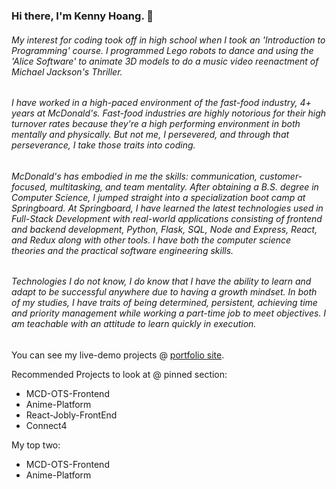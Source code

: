 ### <bold>Hi there, I'm Kenny Hoang.</bold> 👋

###### My interest for coding took off in high school when I took an 'Introduction to Programming' course. I programmed Lego robots to dance and using the 'Alice Software' to animate 3D models to do a music video reenactment of Michael Jackson's Thriller.

###### I have worked in a high-paced environment of the fast-food industry, 4+ years at McDonald's. Fast-food industries are highly notorious for their high turnover rates because they're a high performing environment in both mentally and physically. But not me, I persevered, and through that perseverance, I take those traits into coding.

###### McDonald's has embodied in me the skills: communication, customer-focused, multitasking, and team mentality. After obtaining a B.S. degree in Computer Science, I jumped straight into a specialization boot camp at Springboard. At Springboard, I have learned the latest technologies used in Full-Stack Development with real-world applications consisting of frontend and backend development, Python, Flask, SQL, Node and Express, React, and Redux along with other tools. I have both the computer science theories and the practical software engineering skills.

###### Technologies I do not know, I do know that I have the ability to learn and adapt to be successful anywhere due to having a growth mindset. In both of my studies, I have traits of being determined, persistent, achieving time and priority management while working a part-time job to meet objectives. I am teachable with an attitude to learn quickly in execution. </code>

You can see my live-demo projects @ [portfolio site](https://kennyhoang-cs.github.io/Portfolio-Website/).

Recommended Projects to look at @ pinned section:
<ul>
  <li>MCD-OTS-Frontend</li>
  <li>Anime-Platform</li>
  <li>React-Jobly-FrontEnd</li>
  <li>Connect4</li>
</ul>

My top two: 
<ul>
  <li>MCD-OTS-Frontend</li>
  <li>Anime-Platform</li>
</ul>
<!--
**KennyHoang-CS/KennyHoang-CS** is a ✨ _special_ ✨ repository because its `README.md` (this file) appears on your GitHub profile.

Here are some ideas to get you started:

- 🔭 I’m currently working on ...
- 🌱 I’m currently learning ...
- 👯 I’m looking to collaborate on ...
- 🤔 I’m looking for help with ...
- 💬 Ask me about ...
- 📫 How to reach me: ...
- 😄 Pronouns: ...
- ⚡ Fun fact: ...
-->

